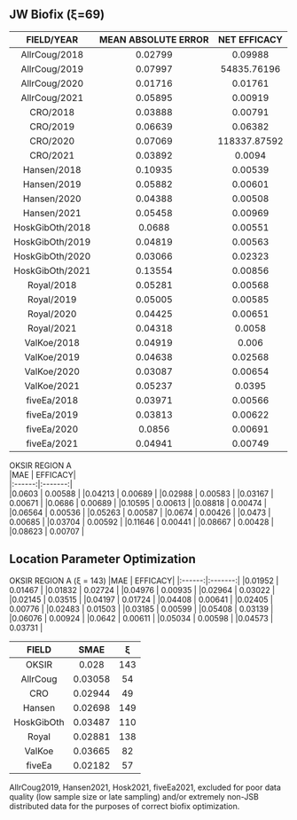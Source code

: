 ## JW Biofix (ξ=69)  
  
|FIELD/YEAR      | MEAN ABSOLUTE ERROR | NET EFFICACY | 
|:--------------:|:-------------------:|:------------:|
|AllrCoug/2018   | 0.02799             | 0.09988      | 
|AllrCoug/2019   | 0.07997             | 54835.76196  | 
|AllrCoug/2020   | 0.01716             | 0.01761      | 
|AllrCoug/2021   | 0.05895             | 0.00919      | 
|CRO/2018        | 0.03888             | 0.00791      | 
|CRO/2019        | 0.06639             | 0.06382      | 
|CRO/2020        | 0.07069             | 118337.87592 | 
|CRO/2021        | 0.03892             | 0.0094       | 
|Hansen/2018     | 0.10935             | 0.00539      | 
|Hansen/2019     | 0.05882             | 0.00601      | 
|Hansen/2020     | 0.04388             | 0.00508      | 
|Hansen/2021     | 0.05458             | 0.00969      | 
|HoskGibOth/2018 | 0.0688              | 0.00551      | 
|HoskGibOth/2019 | 0.04819             | 0.00563      | 
|HoskGibOth/2020 | 0.03066             | 0.02323      | 
|HoskGibOth/2021 | 0.13554             | 0.00856      | 
|Royal/2018      | 0.05281             | 0.00568      | 
|Royal/2019      | 0.05005             | 0.00585      | 
|Royal/2020      | 0.04425             | 0.00651      | 
|Royal/2021      | 0.04318             | 0.0058       | 
|ValKoe/2018     | 0.04919             | 0.006        | 
|ValKoe/2019     | 0.04638             | 0.02568      | 
|ValKoe/2020     | 0.03087             | 0.00654      | 
|ValKoe/2021     | 0.05237             | 0.0395       | 
|fiveEa/2018     | 0.03971             | 0.00566      | 
|fiveEa/2019     | 0.03813             | 0.00622      | 
|fiveEa/2020     | 0.0856              | 0.00691      | 
|fiveEa/2021     | 0.04941             | 0.00749      | 
  
  
OKSIR REGION A  
|MAE     | EFFICACY|  
|:------:|:-------:|  
|0.0603  | 0.00588 |
|0.04213 | 0.00689 |
|0.02988 | 0.00583 |
|0.03167 | 0.00671 |
|0.0686  | 0.00689 |
|0.10595 | 0.00613 |
|0.08818 | 0.00474 |
|0.06564 | 0.00536 |
|0.05263 | 0.00587 |
|0.0674  | 0.00426 |
|0.0473  | 0.00685 |
|0.03704 | 0.00592 |
|0.11646 | 0.00441 |
|0.08667 | 0.00428 |
|0.08623 | 0.00707 |

## Location Parameter Optimization

OKSIR REGION A (ξ = 143) 
|MAE     | EFFICACY|
|:------:|:-------:|
|0.01952 | 0.01467 |
|0.01832 | 0.02724 |
|0.04976 | 0.00935 |
|0.02964 | 0.03022 |
|0.02145 | 0.03515 |
|0.04197 | 0.01724 |
|0.04408 | 0.00641 |
|0.02405 | 0.00776 |
|0.02483 | 0.01503 |
|0.03185 | 0.00599 |
|0.05408 | 0.03139 |
|0.06076 | 0.00924 |
|0.0642  | 0.00611 |
|0.05034 | 0.00598 |
|0.04573 | 0.03731 |

|FIELD      | SMAE    | ξ    |
|:---------:|:-------:|:----:|
|OKSIR      | 0.028   | 143  |
|AllrCoug   | 0.03058 | 54   |
|CRO        | 0.02944 | 49   |
|Hansen     | 0.02698 | 149  |
|HoskGibOth | 0.03487 | 110  |
|Royal      | 0.02881 | 138  |
|ValKoe     | 0.03665 | 82   |
|fiveEa     | 0.02182 | 57   |

AllrCoug2019, Hansen2021, Hosk2021, fiveEa2021, 
excluded for poor data quality (low sample size or late sampling)
and/or extremely non-JSB distributed data for the purposes
of correct biofix optimization.  

